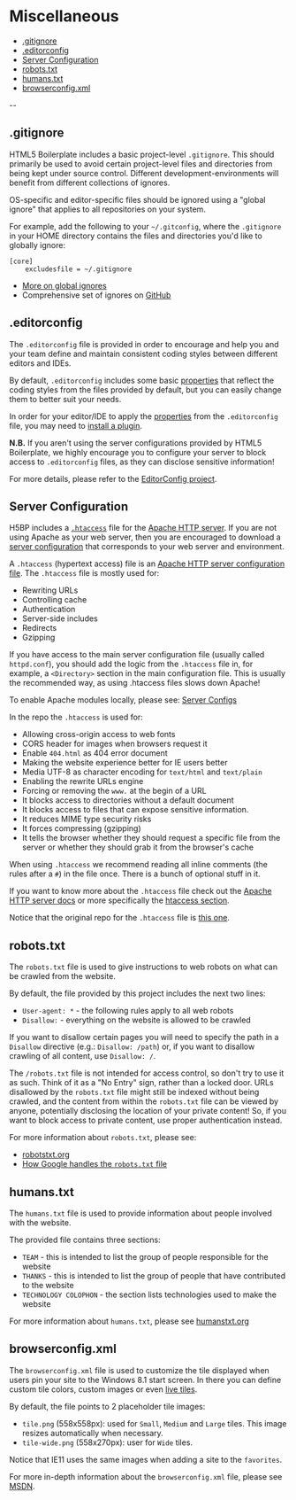 # Miscellaneous

- [.gitignore](#gitignore)
- [.editorconfig](#editorconfig)
- [Server Configuration](#server-configuration)
- [robots.txt](#robotstxt)
- [humans.txt](#humanstxt)
- [browserconfig.xml](#browserconfigxml)

--

## .gitignore

HTML5 Boilerplate includes a basic project-level `.gitignore`. This should
primarily be used to avoid certain project-level files and directories from
being kept under source control. Different development-environments will
benefit from different collections of ignores.

OS-specific and editor-specific files should be ignored using a "global
ignore" that applies to all repositories on your system.

For example, add the following to your `~/.gitconfig`, where the `.gitignore`
in your HOME directory contains the files and directories you'd like to
globally ignore:

```gitignore
[core]
    excludesfile = ~/.gitignore
```

- [More on global ignores](https://help.github.com/articles/ignoring-files/)
- Comprehensive set of ignores on [GitHub](https://github.com/github/gitignore)

## .editorconfig

The `.editorconfig` file is provided in order to encourage and help you and
your team define and maintain consistent coding styles between different
editors and IDEs.

By default, `.editorconfig` includes some basic
[properties](https://editorconfig.org/#supported-properties) that reflect the
coding styles from the files provided by default, but you can easily change
them to better suit your needs.

In order for your editor/IDE to apply the
[properties](https://editorconfig.org/#supported-properties) from the
`.editorconfig` file, you may need to [install a
plugin](https://editorconfig.org/#download).

**N.B.** If you aren't using the server configurations provided by HTML5
Boilerplate, we highly encourage you to configure your server to block
access to `.editorconfig` files, as they can disclose sensitive information!

For more details, please refer to the [EditorConfig
project](https://editorconfig.org/).

## Server Configuration

H5BP includes a [`.htaccess`](#htaccess) file for the [Apache HTTP
server](https://httpd.apache.org/docs/). If you are not using Apache
as your web server, then you are encouraged to download a
[server configuration](https://github.com/h5bp/server-configs) that
corresponds to your web server and environment.

A `.htaccess` (hypertext access) file is an [Apache HTTP server
configuration file](https://github.com/h5bp/server-configs-apache).
The `.htaccess` file is mostly used for:

- Rewriting URLs
- Controlling cache
- Authentication
- Server-side includes
- Redirects
- Gzipping

If you have access to the main server configuration file (usually called
`httpd.conf`), you should add the logic from the `.htaccess` file in, for
example, a `<Directory>` section in the main configuration file. This is usually
the recommended way, as using .htaccess files slows down Apache!

To enable Apache modules locally, please see: [Server Configs](https://github.com/h5bp/server-configs-apache#enable-apache-httpd-modules)

In the repo the `.htaccess` is used for:

- Allowing cross-origin access to web fonts
- CORS header for images when browsers request it
- Enable `404.html` as 404 error document
- Making the website experience better for IE users better
- Media UTF-8 as character encoding for `text/html` and `text/plain`
- Enabling the rewrite URLs engine
- Forcing or removing the `www.` at the begin of a URL
- It blocks access to directories without a default document
- It blocks access to files that can expose sensitive information.
- It reduces MIME type security risks
- It forces compressing (gzipping)
- It tells the browser whether they should request a specific file from the
  server or whether they should grab it from the browser's cache

When using `.htaccess` we recommend reading all inline comments (the rules after
a `#`) in the file once. There is a bunch of optional stuff in it.

If you want to know more about the `.htaccess` file check out the
[Apache HTTP server docs](https://httpd.apache.org/docs/) or more
specifically the [htaccess
section](https://httpd.apache.org/docs/current/howto/htaccess.html).

Notice that the original repo for the `.htaccess` file is [this
one](https://github.com/h5bp/server-configs-apache).

## robots.txt

The `robots.txt` file is used to give instructions to web robots on what can
be crawled from the website.

By default, the file provided by this project includes the next two lines:

- `User-agent: *` - the following rules apply to all web robots
- `Disallow:` - everything on the website is allowed to be crawled

If you want to disallow certain pages you will need to specify the path in a
`Disallow` directive (e.g.: `Disallow: /path`) or, if you want to disallow
crawling of all content, use `Disallow: /`.

The `/robots.txt` file is not intended for access control, so don't try to
use it as such. Think of it as a "No Entry" sign, rather than a locked door.
URLs disallowed by the `robots.txt` file might still be indexed without being
crawled, and the content from within the `robots.txt` file can be viewed by
anyone, potentially disclosing the location of your private content! So, if
you want to block access to private content, use proper authentication instead.

For more information about `robots.txt`, please see:

- [robotstxt.org](https://www.robotstxt.org/)
- [How Google handles the `robots.txt` file](https://developers.google.com/webmasters/control-crawl-index/docs/robots_txt)

## humans.txt

The `humans.txt` file is used to provide information about people involved with
the website.

The provided file contains three sections:

- `TEAM` - this is intended to list the group of people responsible for the website
- `THANKS` - this is intended to list the group of people that have contributed
  to the website
- `TECHNOLOGY COLOPHON` - the section lists technologies used to make the website

For more information about `humans.txt`, please see [humanstxt.org](http://humanstxt.org/)

## browserconfig.xml

The `browserconfig.xml` file is used to customize the tile displayed when users
pin your site to the Windows 8.1 start screen. In there you can define custom
tile colors, custom images or even [live tiles](https://msdn.microsoft.com/library/dn455106.aspx#CreatingLiveTiles).

By default, the file points to 2 placeholder tile images:

- `tile.png` (558x558px): used for `Small`, `Medium` and `Large` tiles.
  This image resizes automatically when necessary.
- `tile-wide.png` (558x270px): user for `Wide` tiles.

Notice that IE11 uses the same images when adding a site to the `favorites`.

For more in-depth information about the `browserconfig.xml` file, please
see [MSDN](<https://docs.microsoft.com/en-us/previous-versions/windows/internet-explorer/ie-developer/platform-apis/dn320426(v=vs.85)>).

